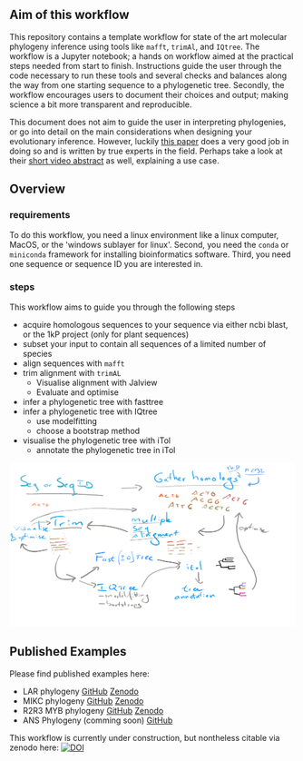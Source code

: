 ## Aim of this workflow
This repository contains a template workflow for state of the art molecular phylogeny inference using tools like `mafft`, `trimAl`, and `IQtree`. 
The workflow is a Jupyter notebook; a hands on workflow aimed at the practical steps needed from start to finish.
Instructions guide the user through the code necessary to run these tools and several checks and balances along the way from one starting sequence to a phylogenetic tree.
Secondly, the workflow encourages users to document their choices and output; making science a bit more transparent and reproducible.

This document does not aim to guide the user in interpreting phylogenies, or go into detail on the main considerations when designing your evolutionary inference.
However, luckily [this paper](https://doi.org/10.1002/bies.201900006) does a very good job in doing so and is written by true experts in the field.
Perhaps take a look at their [short video abstract](https://www.youtube.com/watch?v=VCt3l2pbdbQ) as well, explaining a use case.

## Overview
### requirements
To do this workflow, you need a linux environment like a linux computer, MacOS, or the 'windows sublayer for linux'. 
Second, you need the `conda` or `miniconda` framework for installing bioinformatics software.
Third, you need one sequence or sequence ID you are interested in.

### steps
This workflow aims to guide you through the following steps

 - acquire homologous sequences to your sequence via either ncbi blast, or the 1kP project (only for plant sequences)
 - subset your input to contain all sequences of a limited number of species
 - align sequences with `mafft`
 - trim alignment with `trimAL`
    - Visualise alignment with Jalview
    - Evaluate and optimise
 - infer a phylogenetic tree with fasttree
 - infer a phylogenetic tree with IQtree
   - use modelfitting
   - choose a bootstrap method
 - visualise the phylogenetic tree with iTol
   - annotate the phylogenetic tree in iTol

![workflow sketch](./docs/workflow_sketch.png)


## Published Examples
Please find published examples here:
 - LAR phylogeny [GitHub](https://github.com/lauralwd/LAR_phylogeny_gungor-et-al-2020/tree/v1.00.00) [Zenodo](https://doi.org/10.5281/zenodo.3959057)
 - MIKC phylogeny [GitHub](https://github.com/lauralwd/MIKC_tree) [Zenodo](https://doi.org/10.5281/zenodo.4564374)
 - R2R3 MYB phylogeny [GitHub](https://github.com/lauralwd/azolla_MYBs) [Zenodo](https://doi.org/10.5281/zenodo.4564441)
 - ANS Phylogeny (comming soon) [GitHub](https://github.com/lauralwd/ANS_phylogeny)

This workflow is currently under construction, but nontheless citable via zenodo here: [![DOI](https://zenodo.org/badge/DOI/10.5281/zenodo.4564464.svg)](https://doi.org/10.5281/zenodo.4564464)
